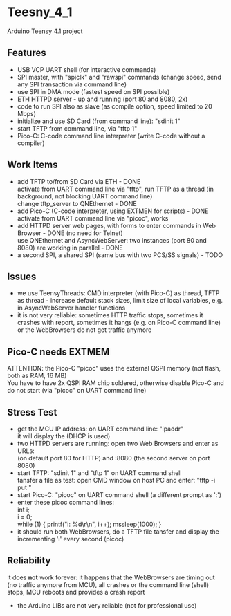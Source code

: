 # Teesny_4_1
 Arduino Teensy 4.1 project

## Features
- USB VCP UART shell (for interactive commands)
- SPI master, with "spiclk" and "rawspi" commands (change speed, send any SPI transaction via command line)
- use SPI in DMA mode (fastest speed on SPI possible)
- ETH HTTPD server - up and running (port 80 and 8080, 2x)
- code to run SPI also as slave (as compile option, speed limited to 20 Mbps)
- initialize and use SD Card (from command line): "sdinit 1"
- start TFTP from command line, via "tftp 1"
- Pico-C: C-code command line interpreter (write C-code without a compiler)

## Work Items
- add TFTP to/from SD Card via ETH - DONE<br>
  activate from UART command line via "tftp", run TFTP as a thread (in background, not blocking UART command line)<br>
  change tftp_server to QNEthernet - DONE
- add Pico-C (C-code interpreter, using EXTMEN for scripts) - DONE<br>
  activate from UART command line via "picoc", works
- add HTTPD server web pages, with forms to enter commands in Web Browser - DONE 
  (no need for Telnet)<br>
  use QNEthernet and AsyncWebServer: two instances (port 80 and 8080) are working in parallel - DONE
- a second SPI, a shared SPI (same bus with two PCS/SS signals) - TODO

## Issues
- we use TeensyThreads: CMD interpreter (with Pico-C) as thread, TFTP as thread - increase default stack sizes, limit size of local variables, e.g. in AsyncWebServer handler functions
- it is not very reliable: sometimes HTTP traffic stops, sometimes it crashes with report, sometimes it hangs (e.g. on Pico-C command line)  or the WebBrowsers do not get traffic anymore

## Pico-C needs EXTMEM
ATTENTION: the Pico-C "picoc" uses the external QSPI memory (not flash, both as RAM, 16 MB)<br>
You have to have 2x QSPI RAM chip soldered, otherwise disable Pico-C and do not start (via "picoc" on UART command line)

## Stress Test
- get the MCU IP address: on UART command line: "ipaddr"<br>
  it will display the <MCUIPAddr> (DHCP is used)
- two HTTPD servers are running: open two Web Browsers and enter as URLs:<br>
  <MCUIPAddr> (on default port 80 for HTTP) and <MCUIPAddr>:8080 (the second server on port 8080)
- start TFTP: "sdinit 1" and "tftp 1" on UART command shell<br>
  tansfer a file as test: open CMD window on host PC and enter: "tftp -i <MCUIPAddr> put <filename>"
- start Pico-C: "picoc" on UART command shell (a different prompt as ':')
- enter these picoc command lines:<br>
  int i;<br>
  i = 0;<br>
  while (1) { printf("i: %d\r\n", i++); mssleep(1000); }<br>
- it should run both WebBrowsers, do a TFTP file tansfer and display the incrementing 'i' every second (picoc)

## Reliability
it does <b>not</b> work forever: it happens that the WebBrowsers are timing out (no traffic anymore from MCU),
all crashes or the command line (shell) stops, MCU reboots and provides a crash report
- the Arduino LIBs are not very reliable (not for professional use)

